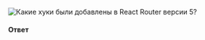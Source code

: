 ![Какие хуки были добавлены в React Router версии 5?](https://youtu.be/GZUy2i6QN7o?t=765)

#### Ответ

